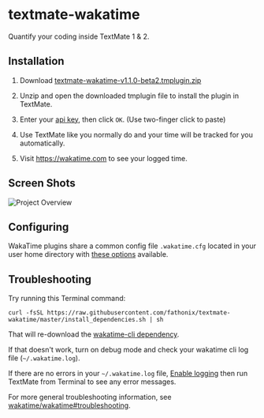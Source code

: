 textmate-wakatime
=================

Quantify your coding inside TextMate 1 & 2.

Installation
------------

1. Download [textmate-wakatime-v1.1.0-beta2.tmplugin.zip](https://github.com/fathonix/textmate-wakatime/releases/download/v1.1.0-beta2/textmate-wakatime-v1.1.0-beta2.tmplugin.zip)

2. Unzip and open the downloaded tmplugin file to install the plugin in TextMate.

3. Enter your [api key](https://wakatime.com/settings#apikey), then click `OK`. (Use two-finger click to paste)

4. Use TextMate like you normally do and your time will be tracked for you automatically.

5. Visit https://wakatime.com to see your logged time.

Screen Shots
------------

![Project Overview](https://wakatime.com/static/img/ScreenShots/ScreenShot-2014-10-29.png)


Configuring
-----------

WakaTime plugins share a common config file `.wakatime.cfg` located in your user home directory with [these options](https://github.com/wakatime/wakatime#configuring) available.


Troubleshooting
---------------

Try running this Terminal command:

```
curl -fsSL https://raw.githubusercontent.com/fathonix/textmate-wakatime/master/install_dependencies.sh | sh
```

That will re-download the [wakatime-cli dependency](https://github.com/wakatime/wakatime).

If that doesn't work, turn on debug mode and check your wakatime cli log file (`~/.wakatime.log`).

If there are no errors in your `~/.wakatime.log` file, [Enable logging](https://github.com/textmate/textmate/wiki/Enable-Logging) then run TextMate from Terminal to see any error messages.

For more general troubleshooting information, see [wakatime/wakatime#troubleshooting](https://github.com/wakatime/wakatime#troubleshooting).
